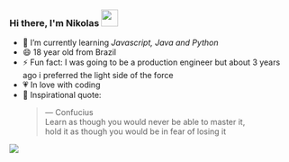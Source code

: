 ### Hi there, I'm Nikolas <img src="https://raw.githubusercontent.com/MartinHeinz/MartinHeinz/master/wave.gif" width="30px">

- 🌱 I’m currently learning _Javascript, Java and Python_
- 😄 18 year old from Brazil
- ⚡ Fun fact: I was going to be a production engineer but about 3 years ago i preferred the light side of the force
- 💗 In love with coding
- 📖 Inspirational quote:
  >  — Confucius<br>
  > Learn as though you would never be able to master it,<br>
  > hold it as though you would be in fear of losing it
<img align="center" src="https://github-readme-stats.vercel.app/api/top-langs/?username=nikolas-virionis&theme=dark" />


<!--- 🔭 I’m currently working on ...
- 🌱 I’m currently learning ...
- 👯 I’m looking to collaborate on ...
- 🤔 I’m looking for help with ...
- 💬 Ask me about ...
- 📫 How to reach me: ...
- 😄 Pronouns: ...
- ⚡ Fun fact: ...-->
